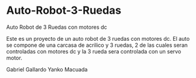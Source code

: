 # Auto-Robot-3-Ruedas
Auto Robot de 3 Ruedas con motores dc 

Este es un proyecto de un auto robot de 3 ruedas con motores dc. El auto se compone de una carcasa de acrilico y 3 ruedas, 2 de las cuales seran controladas con motores dc y la 3
rueda sera controlada con un servo motor.

Gabriel Gallardo
Yanko Macuada